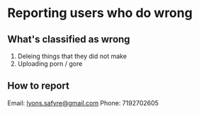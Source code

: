 # Reporting users who do wrong
## What's classified as wrong
1. Deleing things that they did not make
2. Uploading porn / gore

## How to report
Email:
lyons.safyre@gmail.com
Phone:
7192702605
